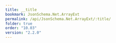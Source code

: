 ```yaml
---
title: __title
bookmark: JsonSchema.Net.ArrayExt
permalink: /api/JsonSchema.Net.ArrayExt/:title/
folder: true
order: "10.03"
version: "2.2.0"
---
```

